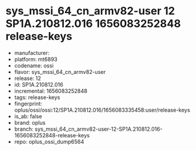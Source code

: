 # sys_mssi_64_cn_armv82-user 12 SP1A.210812.016 1656083252848 release-keys
- manufacturer: 
- platform: mt6893
- codename: ossi
- flavor: sys_mssi_64_cn_armv82-user
- release: 12
- id: SP1A.210812.016
- incremental: 1656083252848
- tags: release-keys
- fingerprint: oplus/ossi/ossi:12/SP1A.210812.016/1656083335458:user/release-keys
- is_ab: false
- brand: oplus
- branch: sys_mssi_64_cn_armv82-user-12-SP1A.210812.016-1656083252848-release-keys
- repo: oplus_ossi_dump6564
